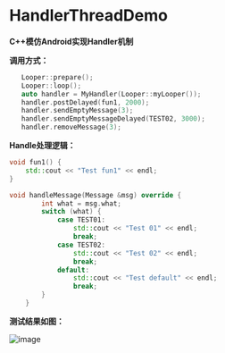 # HandlerThreadDemo
 **C++模仿Android实现Handler机制**
 
 **调用方式：**
 ```c++
    Looper::prepare();
    Looper::loop();
    auto handler = MyHandler(Looper::myLooper());
    handler.postDelayed(fun1, 2000);
    handler.sendEmptyMessage(3);
    handler.sendEmptyMessageDelayed(TEST02, 3000);
    handler.removeMessage(3);
 ```
 
 **Handle处理逻辑：**
 
```c++
void fun1() {
    std::cout << "Test fun1" << endl;
}

void handleMessage(Message &msg) override {
        int what = msg.what;
        switch (what) {
            case TEST01:
                std::cout << "Test 01" << endl;
                break;
            case TEST02:
                std::cout << "Test 02" << endl;
                break;
            default:
                std::cout << "Test default" << endl;
                break;
        }
    }
```
 
 **测试结果如图：**
 
![image](https://jim-1253486552.cos.ap-hongkong.myqcloud.com/WechatIMG53.jpeg)
